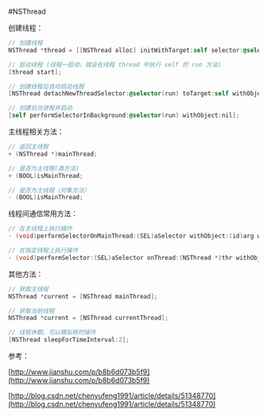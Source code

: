 #NSThread

创建线程：

``` Objective-C
// 创建线程
NSThread *thread = [[NSThread alloc] initWithTarget:self selector:@selector(run) object:nil];

// 启动线程 (线程一启动，就会在线程 thread 中执行 self 的 run 方法)
[thread start];

// 创建线程后自动启动线程
[NSThread detachNewThreadSelector:@selector(run) toTarget:self withObject:nil];

// 创建后台进程并启动
[self performSelectorInBackground:@selector(run) withObject:nil];
```

主线程相关方法：

``` Objective-C
// 返回主线程
+ (NSThread *)mainThread;

// 是否为主线程(类方法)
+ (BOOL)isMainThread; 

// 是否为主线程（对象方法）
- (BOOL)isMainThread;
```

线程间通信常用方法：

``` Objective-C
// 在主线程上执行操作
- (void)performSelectorOnMainThread:(SEL)aSelector withObject:(id)arg waitUntilDone:(BOOL)wait;

// 在指定线程上执行操作
- (void)performSelector:(SEL)aSelector onThread:(NSThread *)thr withObject:(id)arg waitUntilDone:(BOOL)wait;
```

其他方法：

``` Objective-C
// 获取主线程
NSThread *current = [NSThread mainThread];

// 获取当前线程
NSThread *current = [NSThread currentThread];

// 线程休眠，可以模拟耗时操作
[NSThread sleepForTimeInterval:2];
```


参考：  

[http://www.jianshu.com/p/b8b6d073b5f9](http://www.jianshu.com/p/b8b6d073b5f9)

[http://blog.csdn.net/chenyufeng1991/article/details/51348770](http://blog.csdn.net/chenyufeng1991/article/details/51348770)